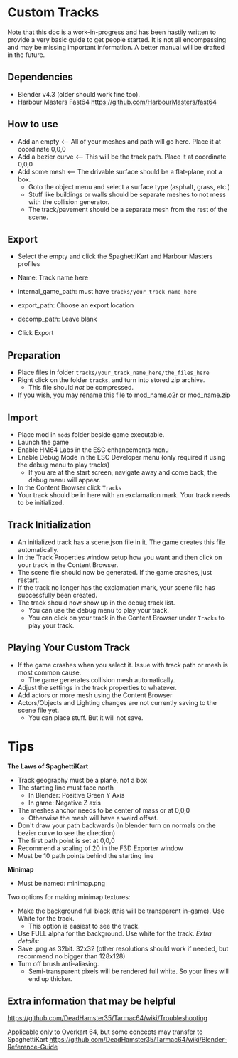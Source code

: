 # Custom Tracks
Note that this doc is a work-in-progress and has been hastily written to provide a very basic guide to get people started. It is not all encompassing and may be missing important information.
  A better manual will be drafted in the future.

## Dependencies
* Blender v4.3 (older should work fine too).
* Harbour Masters Fast64 https://github.com/HarbourMasters/fast64


## How to use
* Add an empty <-- All of your meshes and path will go here. Place it at coordinate 0,0,0
* Add a bezier curve <-- This will be the track path. Place it at coordinate 0,0,0
* Add some mesh <-- The drivable surface should be a flat-plane, not a box.
  * Goto the object menu and select a surface type (asphalt, grass, etc.)
  * Stuff like buildings or walls should be separate meshes to not mess with the collision generator.
  * The track/pavement should be a separate mesh from the rest of the scene.

## Export
* Select the empty and click the SpaghettiKart and Harbour Masters profiles

* Name: Track name here
* internal_game_path: must have `tracks/your_track_name_here`
* export_path: Choose an export location
* decomp_path: Leave blank
* Click Export

## Preparation
* Place files in folder `tracks/your_track_name_here/the_files_here`
* Right click on the folder `tracks`, and turn into stored zip archive.
  * This file should *not* be compressed.
* If you wish, you may rename this file to mod_name.o2r or mod_name.zip

## Import
* Place mod in `mods` folder beside game executable.
* Launch the game
* Enable HM64 Labs in the ESC enhancements menu
* Enable Debug Mode in the ESC Developer menu (only required if using the debug menu to play tracks)
  * If you are at the start screen, navigate away and come back, the debug menu will appear.
* In the Content Browser click `Tracks`
* Your track should be in here with an exclamation mark. Your track needs to be initialized.

## Track Initialization
* An initialized track has a scene.json file in it. The game creates this file automatically.
* In the Track Properties window setup how you want and then click on your track in the Content Browser.
* The scene file should now be generated. If the game crashes, just restart.
* If the track no longer has the exclamation mark, your scene file has successfully been created.
* The track should now show up in the debug track list.
  * You can use the debug menu to play your track.
  * You can click on your track in the Content Browser under `Tracks` to play your track.

## Playing Your Custom Track
* If the game crashes when you select it. Issue with track path or mesh is most common cause.
  * The game generates collision mesh automatically.
* Adjust the settings in the track properties to whatever.
* Add actors or more mesh using the Content Browser
* Actors/Objects and Lighting changes are not currently saving to the scene file yet.
  * You can place stuff. But it will not save.
  
# Tips

**The Laws of SpaghettiKart**
* Track geography must be a plane, not a box
* The starting line must face north
  * In Blender: Positive Green Y Axis
  * In game: Negative Z axis
* The meshes anchor needs to be center of mass or at 0,0,0
    * Otherwise the mesh will have a weird offset.
* Don't draw your path backwards (In blender turn on normals on the bezier curve to see the direction)
* The first path point is set at 0,0,0
* Recommend a scaling of 20 in the F3D Exporter window
* Must be 10 path points behind the starting line

**Minimap**
* Must be named: minimap.png
  
Two options for making minimap textures:
* Make the background full black (this will be transparent in-game). Use White for the track.
  * This option is easiest to see the track.
* Use FULL alpha for the background. Use white for the track.
*Extra details:*
* Save .png as 32bit. 32x32 (other resolutions should work if needed, but recommend no bigger than 128x128)
* Turn off brush anti-aliasing.
  * Semi-transparent pixels will be rendered full white. So your lines will end up thicker.

## Extra information that may be helpful
https://github.com/DeadHamster35/Tarmac64/wiki/Troubleshooting

Applicable only to Overkart 64, but some concepts may transfer to SpaghettiKart
https://github.com/DeadHamster35/Tarmac64/wiki/Blender-Reference-Guide
